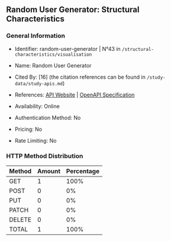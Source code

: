 ## Random User Generator: Structural Characteristics

### General Information

- Identifier: random-user-generator | N°43 in `/structural-characteristics/visualisation`

- Name: Random User Generator

- Cited By: [16] (the citation references can be found in `/study-data/study-apis.md`)

- References: [API Website](https://randomuser.me) | [OpenAPI Specification](http://documenter.getpostman.com/view/19878710/2s93Jrwk3R)

- Availability: Online

- Authentication Method: No

- Pricing: No

- Rate Limiting: No

### HTTP Method Distribution

| Method | Amount | Percentage |
|--------|--------|------------|
| GET | 1 | 100% |
| POST | 0 | 0% |
| PUT | 0 | 0% |
| PATCH | 0 | 0% |
| DELETE | 0 | 0% |
| TOTAL | 1 | 100% |
